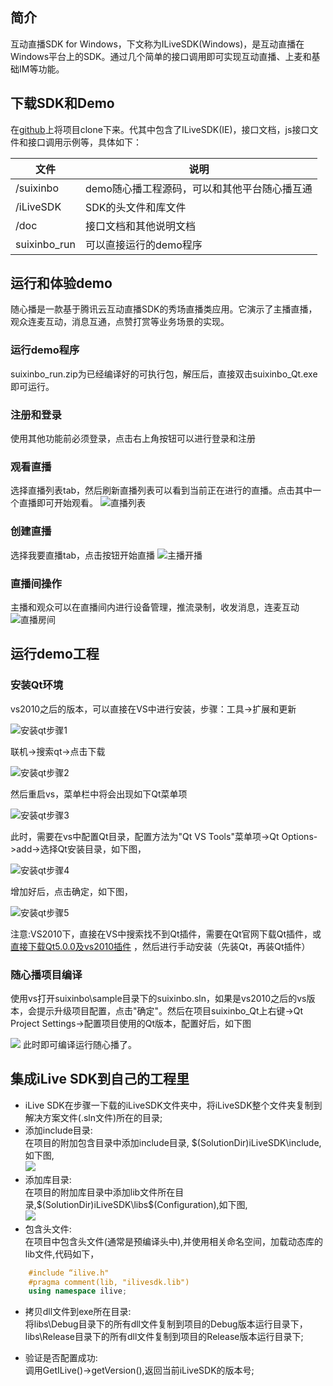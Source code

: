 ## 简介
互动直播SDK for Windows，下文称为ILiveSDK(Windows)，是互动直播在Windows平台上的SDK。通过几个简单的接口调用即可实现互动直播、上麦和基础IM等功能。

## 下载SDK和Demo
在[github](https://github.com/zhaoyang21cn/iLiveSDK_PC_Demos)上将项目clone下来。代其中包含了ILiveSDK(IE)，接口文档，js接口文件和接口调用示例等，具体如下：


文件 | 说明 | 
----|------|
/suixinbo | demo随心播工程源码，可以和其他平台随心播互通  | 
/iLiveSDK | SDK的头文件和库文件  | 
/doc | 接口文档和其他说明文档  | 
suixinbo_run | 可以直接运行的demo程序 | 


## 运行和体验demo
随心播是一款基于腾讯云互动直播SDK的秀场直播类应用。它演示了主播直播，观众连麦互动，消息互通，点赞打赏等业务场景的实现。
### 运行demo程序
suixinbo_run.zip为已经编译好的可执行包，解压后，直接双击suixinbo_Qt.exe即可运行。

### 注册和登录
使用其他功能前必须登录，点击右上角按钮可以进行登录和注册

### 观看直播
选择直播列表tab，然后刷新直播列表可以看到当前正在进行的直播。点击其中一个直播即可开始观看。
![直播列表](https://mc.qcloudimg.com/static/img/170ae5e7bbaf52943c975a8ad79b2fdd/2.png)

### 创建直播
选择我要直播tab，点击按钮开始直播
![主播开播](https://mc.qcloudimg.com/static/img/b6522dc3bad8e79c5709a104781e16c0/suixinbo_kaibo.png)

### 直播间操作
主播和观众可以在直播间内进行设备管理，推流录制，收发消息，连麦互动
![直播房间](https://mc.qcloudimg.com/static/img/aa77c098fe7f2a2885fd817cd2643987/avroom.png)

## 运行demo工程
### 安装Qt环境
vs2010之后的版本，可以直接在VS中进行安装，步骤：工具->扩展和更新

![安装qt步骤1](https://mc.qcloudimg.com/static/img/e669d4451aca22173f8bf2ad67a894ab/pic.png)

联机->搜索qt->点击下载

![安装qt步骤2](https://mc.qcloudimg.com/static/img/da49e7fd3f853bfed5814369811188ed/pic.png)

然后重启vs，菜单栏中将会出现如下Qt菜单项

![安装qt步骤3](https://mc.qcloudimg.com/static/img/cb5b67ec89f573185a5ce7fbbd85ac9a/pic.png)

此时，需要在vs中配置Qt目录，配置方法为"Qt VS Tools"菜单项->Qt Options->add->选择Qt安装目录，如下图，

![安装qt步骤4](https://mc.qcloudimg.com/static/img/a6bfa24ca0c3ef8d39a289a4a120f4c0/pic.png)

增加好后，点击确定，如下图，

![安装qt步骤5](https://mc.qcloudimg.com/static/img/c5aacc84343bb566097960e1dd595339/pic.png)

注意:VS2010下，直接在VS中搜索找不到Qt插件，需要在Qt官网下载Qt插件，或[直接下载Qt5.0.0及vs2010插件](http://dldir1.qq.com/hudongzhibo/git/Qt/Qt_5.0.0.zip) ，然后进行手动安装（先装Qt，再装Qt插件）

### 随心播项目编译
使用vs打开suixinbo\sample目录下的suixinbo.sln，如果是vs2010之后的vs版本，会提示升级项目配置，点击"确定"。然后在项目suixinbo_Qt上右键->Qt Project Settings->配置项目使用的Qt版本，配置好后，如下图

![](https://mc.qcloudimg.com/static/img/1580d6b0287ea3ac8a88d81ee4d917c1/pic.png)
此时即可编译运行随心播了。

## 集成iLive SDK到自己的工程里
- iLive SDK在步骤一下载的iLiveSDK文件夹中，将iLiveSDK整个文件夹复制到解决方案文件(.sln文件)所在的目录;
- 添加include目录:<br/>
	在项目的附加包含目录中添加include目录, $(SolutionDir)iLiveSDK\include,如下图,<br/>
![](http://mc.qcloudimg.com/static/img/3ab82b780f87b8749813f028a904ea0e/image.png)
- 添加库目录:<br/>
	在项目的附加库目录中添加lib文件所在目录,$(SolutionDir)iLiveSDK\libs\$(Configuration),如下图,<br/>
![](http://mc.qcloudimg.com/static/img/0fbd938dbbf189c40e195cb60689baf4/image.png)
- 包含头文件:<br/>
	在项目中包含头文件(通常是预编译头中),并使用相关命名空间，加载动态库的lib文件,代码如下，

```C++
	#include “ilive.h"
	#pragma comment(lib, "ilivesdk.lib")
	using namespace ilive;
```

- 拷贝dll文件到exe所在目录:<br/>
	将libs\Debug目录下的所有dll文件复制到项目的Debug版本运行目录下，libs\Release目录下的所有dll文件复制到项目的Release版本运行目录下;

- 验证是否配置成功:<br/>
	调用GetILive()->getVersion(),返回当前iLiveSDK的版本号;
  
	
	
